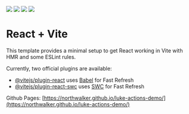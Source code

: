 <!-- PR_BADGES_START -->

![](https://github.com/northwalker/luke-actions-demo/actions/workflows/main.yml/badge.svg?branch=main) ![](https://github.com/northwalker/luke-actions-demo/actions/workflows/eslint.yml/badge.svg?branch=main) ![](https://github.com/northwalker/luke-actions-demo/actions/workflows/test.yml/badge.svg?branch=main) ![](https://github.com/northwalker/luke-actions-demo/actions/workflows/build.yml/badge.svg?branch=main)

<!-- PR_BADGES_END -->

# React + Vite

This template provides a minimal setup to get React working in Vite with HMR and some ESLint rules.

Currently, two official plugins are available:

- [@vitejs/plugin-react](https://github.com/vitejs/vite-plugin-react/blob/main/packages/plugin-react/README.md) uses [Babel](https://babeljs.io/) for Fast Refresh
- [@vitejs/plugin-react-swc](https://github.com/vitejs/vite-plugin-react-swc) uses [SWC](https://swc.rs/) for Fast Refresh

Github Pages: [https://northwalker.github.io/luke-actions-demo/](https://northwalker.github.io/luke-actions-demo/)
